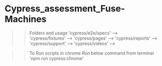 # Cypress_assessment_Fuse-Machines

>> Folders and usage
'cypress/e2e/specs'    -->   
'cypress/fixtures'     -->
'cypress/pages'        -->
'cypress/reports'      -->
'cypress/support'      -->
'cypress/videos'       -->

>> To Run scripts in chrome
      Run below command from terminal
         'npm run cypress:chrome'

>>  
